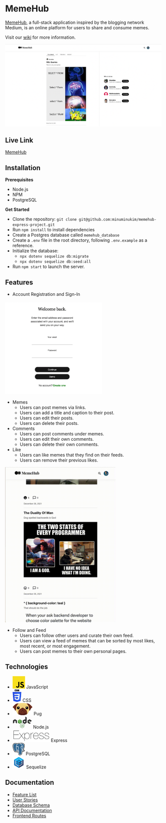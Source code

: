 # MemeHub
[MemeHub](http://memehub-medium-clone.herokuapp.com/), a full-stack application inspired by the blogging network Medium, is an online platform for users to share and consume memes.

Visit our [wiki](https://github.com/minuminukim/memehub-express-project/wiki/MemeHub) for more information.

<img src="./public/images/documentation/memehub-homepage.png" alt="MemeHub homepage">

## Live Link
[MemeHub](http://memehub-medium-clone.herokuapp.com/)
## Installation
**Prerequisites**

 - Node.js
 - NPM
 - PostgreSQL

**Get Started**

 - Clone the repository: `git clone git@github.com:minuminukim/memehub-express-project.git`
 - Run `npm install` to install dependencies
 - Create a Postgres database called `memehub_database`
 - Create a `.env` file in the root directory, following `.env.example` as a reference.
 - Initialize the database:
	 - `npx dotenv sequelize db:migrate`
	 - `npx dotenv sequelize db:seed:all`
- Run `npm start` to launch the server.

## Features
 - Account Registration and Sign-In

<img src="./public/images/documentation/sign-in.png" height=300 alt="Sign in form">

 - Memes
   - Users can post memes via links.
   - Users can add a title and caption to their post.
   - Users can edit their posts.
   - Users can delete their posts.
 - Comments
   - Users can post comments under memes.
   - Users can edit their own comments.
   - Users can delete their own comments.
 - Like
   - Users can like memes that they find on their feeds.
   - Users can remove their previous likes.

 <img src="./public/images/documentation/like-and-comment.gif" height=500 alt="Like and comment on memes">

 - Follow and Feed
   - Users can follow other users and curate their own feed.
   - Users can view a feed of memes that can be sorted by most likes, most recent, or most engagement.
   - Users can post memes to their own personal pages.


## Technologies

- <img src="./public/images/documentation/technologies/jslogo.png" height=40 alt="JavaScript"> JavaScript
- <img src="./public/images/documentation/technologies/css3.png" height=40 alt="CSS"> CSS
- <img src="./public/images/documentation/technologies/pugFace.png" height=40 alt="Pug"> Pug
- <img src="./public/images/documentation/technologies/nodejs.png" height=40 alt="Node.js"> Node.js
- <img src="./public/images/documentation/technologies/express.png" height=40 alt="Express"> Express
- <img src="./public/images/documentation/technologies/postgres.png" height=40 alt="PostgreSQL"> PostgreSQL
- <img src="./public/images/documentation/technologies/sequelize.png" height=40 alt="Sequelize"> Sequelize

## Documentation

- [Feature List](https://github.com/minuminukim/memehub-express-project/wiki/Feature-List)
- [User Stories](https://github.com/minuminukim/memehub-express-project/wiki/User-Stories)
- [Database Schema](https://github.com/minuminukim/memehub-express-project/wiki/Database-Schema)
- [API Documentation](https://github.com/minuminukim/memehub-express-project/wiki/API-Documentation)
- [Frontend Routes](https://github.com/minuminukim/memehub-express-project/wiki/Frontend-Routes)
